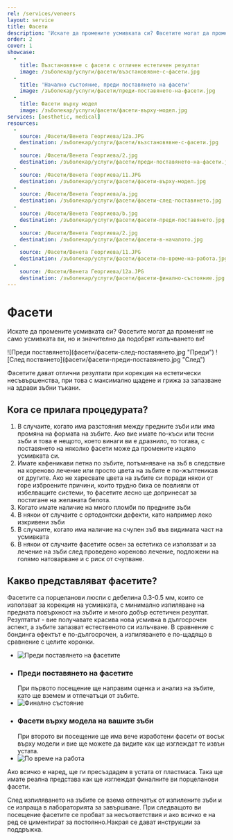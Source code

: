 ```yaml
---
rel: /services/veneers
layout: service
title: Фасети
description: 'Искате да промените усмивката си? Фасетите могат да променят не само усмивката ви, но и значително да подобрят излъчването ви. Фасетите са порцеланови люспи, които се използват за корекция на усмивката, с минимално изпиляване на предната повърхност на зъбите и много добър естетичен резултат.'
order: 2
cover: 1
showcase:
  - 
    title: Възстановявне с фасети с отличен естетичен резултат
    image: /зъболекар/услуги/фасети/възстановявне-с-фасети.jpg
  - 
    title: 'Начално състояние, преди поставянето на фасети'
    image: /зъболекар/услуги/фасети/преди-поставянето-на-фасети.jpg
  - 
    title: Фасети върху модел
    image: /зъболекар/услуги/фасети/фасети-върху-модел.jpg
services: [aesthetic, medical]
resources:
  -
    source: /Фасети/Венета Георгиева/12a.JPG
    destination: /зъболекар/услуги/фасети/възстановявне-с-фасети.jpg
  -
    source: /Фасети/Венета Георгиева/2.jpg
    destination: /зъболекар/услуги/фасети/преди-поставянето-на-фасети.jpg
  -
    source: /Фасети/Венета Георгиева/11.JPG
    destination: /зъболекар/услуги/фасети/фасети-върху-модел.jpg
  -
    source: /Фасети/Венета Георгиева/a.jpg
    destination: /зъболекар/услуги/фасети/фасети-след-поставянето.jpg
  -
    source: /Фасети/Венета Георгиева/b.jpg
    destination: /зъболекар/услуги/фасети/фасети-преди-поставянето.jpg
  -
    source: /Фасети/Венета Георгиева/2.jpg
    destination: /зъболекар/услуги/фасети/фасети-в-началото.jpg
  -
    source: /Фасети/Венета Георгиева/11.JPG
    destination: /зъболекар/услуги/фасети/фасети-по-време-на-работа.jpg
  -
    source: /Фасети/Венета Георгиева/12a.JPG
    destination: /зъболекар/услуги/фасети/фасети-финално-състояние.jpg   
---
```

# Фасети

Искате да промените усмивката си? Фасетите могат да променят не само усмивката ви, но и значително да подобрят излъчването ви!

<div class="before-after">
![Преди поставянето](фасети/фасети-след-поставянето.jpg "Преди")
![След поствянето](фасети/фасети-преди-поставянето.jpg "След")
</div>

Фасетите дават отлични резултати при корекция на естетически несъвършенства, при това с максимално щадене и грижа за запазване на здрави зъбни тъкани. 

## Кога се прилага процедурата?

1. В случаите, когато има разстояния между предните зъби или има промяна на формата на зъбите. Ако вие имате по-къси или тесни зъби и това е нещото, което винаги ви е дразнило, то тогава, с поставянето на няколко фасети може да промените изцяло усмивката си.
2. Имате кафеникави петна по зъбите, потъмняване на зъб в следствие на кореново лечение или просто цвета на зъбите е по-жълтеникав от другите. Ако не харесвате цвета на зъбите си поради някои от горе изброените причини, които трудно биха се повлияли от избелващите системи, то фасетите лесно ще допринесат за постигане на желаната белота.
3. Когато имате наличие на много пломби по предните зъби
4. В някои от случаите с ортодонтски дефекти, като например леко изкривени зъби
5. В случаите, когато има наличие на счупен зъб във видимата част на усмивката
6. В някои от случаите фасетите освен за естетика се използват и за лечение на зъби след проведено кореново лечение, подложени на голямо натоварване и с риск от счупване.

## Какво представляват фасетите?

Фасетите са порцеланови люспи с дебелина 0.3-0.5 мм, които се използват за корекция на усмивката, с минимално изпиляване на предната повърхност на зъбите и много добър естетичен резултат. Резултатът - вие получавате красива нова усмивка в дългосрочен аспект, а зъбите запазват естественото си излъчване. В сравнение с бондинга ефектът е по-дългосрочен, а изпиляването е по-щадящо в сравнение с целите коронки.

- ![Преди поставянето на фасетите](фасети/фасети-в-началото.jpg)
- ### Преди поставянето на фасетите
  При първото посещение ще направим оценка и анализ на зъбите, като ще вземем и отпечатъци от зъбите. 
- ![Финално състояние](фасети/фасети-финално-състояние.jpg)
- ### Фасети върху модела на вашите зъби
  При второто ви посещение ще има вече изработени фасети от восък върху модели и вие ще можете да видите как ще изглеждат те извън устата.
- ![По време на работа](фасети/фасети-по-време-на-работа.jpg)
 
Ако всичко е наред, ще ги пресъздадем в устата от пластмаса. Така ще имате реална представа как ще изглеждат финалните ви порцеланови фасети. 

След изпиляването на зъбите се взема отпечатък от изпилените зъби и се изпраща в лабораторията за завършване. При следващото ви посещение фасетите се пробват за несъответствия и ако всичко е на ред се циментират за постоянно.Накрая се дават инструкции за поддръжка.